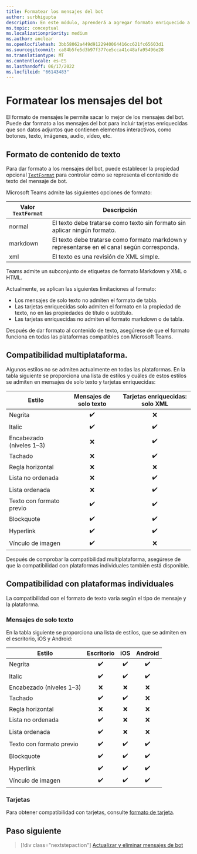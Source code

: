 ```yaml
---
title: Formatear los mensajes del bot
author: surbhigupta
description: En este módulo, aprenderá a agregar formato enriquecido a los mensajes del bot, como tachado, lista ordenada y desordenada, hipervínculo, vínculo de imagen, etc.
ms.topic: conceptual
ms.localizationpriority: medium
ms.author: anclear
ms.openlocfilehash: 3bb58062a449d9122940064416cc621fc65603d1
ms.sourcegitcommit: ca84b5fe5d3b97f377ce5cca41c48afa95496e28
ms.translationtype: MT
ms.contentlocale: es-ES
ms.lasthandoff: 06/17/2022
ms.locfileid: "66143483"
---
```

# <a name="format-your-bot-messages"></a>Formatear los mensajes del bot

El formato de mensajes le permite sacar lo mejor de los mensajes del bot. Puede dar formato a los mensajes del bot para incluir tarjetas enriquecidas que son datos adjuntos que contienen elementos interactivos, como botones, texto, imágenes, audio, vídeo, etc.

## <a name="format-text-content"></a>Formato de contenido de texto

Para dar formato a los mensajes del bot, puede establecer la propiedad opcional [`TextFormat`](/bot-framework/dotnet/bot-builder-dotnet-create-messages#customizing-a-message) para controlar cómo se representa el contenido de texto del mensaje de bot.

Microsoft Teams admite las siguientes opciones de formato:

| Valor `TextFormat` | Descripción |
| --- | --- |
| normal | El texto debe tratarse como texto sin formato sin aplicar ningún formato.|
| markdown | El texto debe tratarse como formato markdown y representarse en el canal según corresponda. |
| xml | El texto es una revisión de XML simple. |

Teams admite un subconjunto de etiquetas de formato Markdown y XML o HTML.

Actualmente, se aplican las siguientes limitaciones al formato:

* Los mensajes de solo texto no admiten el formato de tabla.
* Las tarjetas enriquecidas solo admiten el formato en la propiedad de texto, no en las propiedades de título o subtítulo.
* Las tarjetas enriquecidas no admiten el formato markdown o de tabla.

Después de dar formato al contenido de texto, asegúrese de que el formato funciona en todas las plataformas compatibles con Microsoft Teams.

## <a name="cross-platform-support"></a>Compatibilidad multiplataforma.

Algunos estilos no se admiten actualmente en todas las plataformas. En la tabla siguiente se proporciona una lista de estilos y cuáles de estos estilos se admiten en mensajes de solo texto y tarjetas enriquecidas:

| Estilo                     | Mensajes de solo texto | Tarjetas enriquecidas: solo XML |
| ---                       | :---: | :---: |
| Negrita                      | ✔️️ | ❌ |
| Italic                    | ✔️ | ✔️ |
| Encabezado (niveles 1&ndash;3) | ❌ | ✔️ |
| Tachado             | ❌ | ✔️ |
| Regla horizontal           | ❌ | ❌ |
| Lista no ordenada            | ❌ | ✔️ |
| Lista ordenada              | ❌ | ✔️ |
| Texto con formato previo         | ✔️ | ✔️ |
| Blockquote                | ✔️ | ✔️ |
| Hyperlink                 | ✔️ | ✔️ |
| Vínculo de imagen                | ✔️ | ❌ |

Después de comprobar la compatibilidad multiplataforma, asegúrese de que la compatibilidad con plataformas individuales también está disponible.

## <a name="support-by-individual-platform"></a>Compatibilidad con plataformas individuales

La compatibilidad con el formato de texto varía según el tipo de mensaje y la plataforma.

### <a name="text-only-messages"></a>Mensajes de solo texto

En la tabla siguiente se proporciona una lista de estilos, que se admiten en el escritorio, iOS y Android:

| Estilo                     | Escritorio | iOS | Android |
| ---                       | :---: | :---: | :---: |
| Negrita                      | ✔️ | ✔️ | ✔️ |
| Italic                    | ✔️ | ✔️ | ✔️ |
| Encabezado (niveles 1&ndash;3) | ❌ | ❌ | ❌ |
| Tachado             | ✔️ | ✔️ | ❌ |
| Regla horizontal           | ❌ | ❌ | ❌ |
| Lista no ordenada            | ✔️ | ❌ | ❌ |
| Lista ordenada              | ✔️ | ❌ | ❌ |
| Texto con formato previo         | ✔️ | ✔️ | ✔️ |
| Blockquote                | ✔️ | ✔️ | ✔️ |
| Hyperlink                 | ✔️ | ✔️ | ✔️ |
| Vínculo de imagen                | ✔️ | ✔️ | ✔️ |

### <a name="cards"></a>Tarjetas

Para obtener compatibilidad con tarjetas, consulte [formato de tarjeta](~/task-modules-and-cards/cards/cards-format.md).

## <a name="next-step"></a>Paso siguiente

> [!div class="nextstepaction"]
> [Actualizar y eliminar mensajes de bot](~/bots/how-to/update-and-delete-bot-messages.md)
